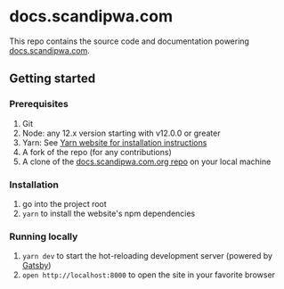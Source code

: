# docs.scandipwa.com

This repo contains the source code and documentation powering [docs.scandipwa.com](https://docs.scandipwa.com/).

## Getting started

### Prerequisites

1. Git
1. Node: any 12.x version starting with v12.0.0 or greater
1. Yarn: See [Yarn website for installation instructions](https://yarnpkg.com/lang/en/docs/install/)
1. A fork of the repo (for any contributions)
1. A clone of the [docs.scandipwa.com.org repo](https://github.com/scandipwa/scandipwa.github.io) on your local machine

### Installation

1. go into the project root
1. `yarn` to install the website's npm dependencies

### Running locally

1. `yarn dev` to start the hot-reloading development server (powered by [Gatsby](https://www.gatsbyjs.org))
1. `open http://localhost:8000` to open the site in your favorite browser

